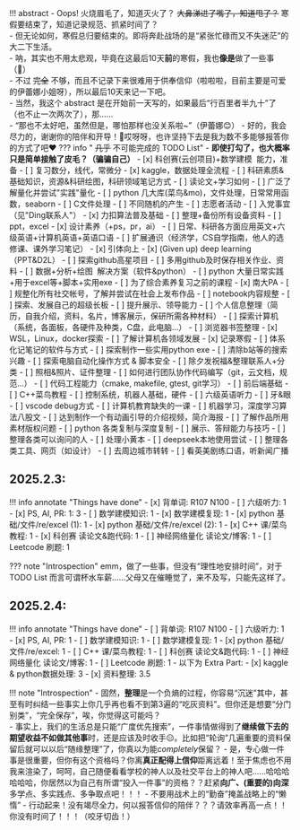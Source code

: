 !!! abstract
    - Oops! 火烧眉毛了，知道灭火了？ ~~大鼻涕进了嘴了，知道甩了？~~ 寒假要结束了，知道记录规范、抓紧时间了？  
    - 但无论如何，寒假总归要结束的。即将奔赴战场的是“紧张忙碌而又不失迷茫”的大二下生活。  
    - 呐，其实也不用太悲观，毕竟在这最后10天**前**的寒假，我也**像是**做了一些事（🤣）  
    - 不过 ~~完全~~ 不够，而且不记录下来很难用于供奉信仰（啦啦啦，目前主要是可爱的伊蕾娜小姐呀），所以最后10天来记一下吧。  
    - 当然，我这个 abstract 是在开始前一天写的，如果最后“行百里者半九十”了（也不止一次两次了），那......  
    - “那也不太好吧，虽然但是，哪怕那样也没关系啦~”（伊蕾娜😊）
    - 好的，我会尽力的，谢谢你的陪伴和开导！🥲哎呀呀，也许坚持下去是我为数不多能够报答你的方式了吧❤️
??? info " ~~几乎~~ 不可能完成的 TODO List"
    - **即使打勾了，也大概率只是简单接触了皮毛？（骗骗自己）**
    - [x] 科创赛(云创项目)+数学建模  能力，准备
    - [ ] 复习数分，线代，常微分
    - [x] kaggle，数据处理全流程
    - [ ] 科研素质&基础知识，资源&科研绘图，科研领域笔记方式
    - [ ] 读论文+学习如何
    - [ ] 广泛了解量化并尝试"实践"量化
    - [ ] python 几大库(菜鸟&mo)，文件处理，日常常用函数，seaborn
    - [ ] C文件处理
    - [ ] 不同随机的产生
    - [ ] 志愿者活动
    - [ ] 入党事宜（见"Ding联系人"）
    - [x] 力扣算法普及基础
    - [ ] 整理+备份所有设备资料
    - [ ] ppt，excel
    - [x] 设计素养（+ps，pr，ai）
    - [ ] 日常、科研各方面应用英文+六级英语+计算机英语+英语口语
    - [ ] 扩展通识（经济学，CS自学指南，他人的选修课、课外学习笔记）
    - [x] 引体向上
    - [x] (Given up) deep learning（PPT&D2L）
    - [ ] 探索github高星项目
    - [ ] 多用github及时保存相关作业、资料
    - [ ] 数据+分析+绘图  解决方案（软件&python）
    - [ ] python 大量日常实践+用于excel等+脚本+实用exe
    - [ ] 为了综合素养复习之前的课程
    - [x] 南大PA
    - [ ] 规整化所有社交帐号，了解并尝试在社会上发布作品
    - [ ] notebook内容规整
    - [ ] 探索、发展自己的超级长板
    - [ ] 提升展示、领导能力
    - [ ] 个人信息整理（简历，自我介绍，资料，名片，博客展示，保研所需各种材料）
    - [ ] 探索计算机（系统，各面板，各硬件及种类，C盘，此电脑…）
    - [ ] 浏览器书签整理
    - [x] WSL，Linux，docker探索
    - [ ] 了解计算机各领域发展
    - [x] 记录寒假
    - [ ] 体系化记笔记的软件与方式
    - [ ] 探索制作一些实用python exe
    - [ ] 清除b站等的搜索兴趣
    - [ ] 探索电脑自动化操作方式 & 脚本安全
    - [ ] 除夕发祝福&整理联系人+分类
    - [ ] 照相&照片、证件整理
    - [ ] 如何进行团队协作代码编写（git，云文档，规范…）
    - [ ] 代码工程能力（cmake, makefile, gtest, git学习）
    - [ ] 前后端基础
    - [ ] C++菜鸟教程
    - [ ] 控制系统，机器人基础，硬件
    - [ ] 六级英语听力
    - [ ] 牙&眼
    - [ ] vscode debug方式
    - [ ] 计算机教育缺失的一课
    - [ ] 机器学习，深度学习算法八股文
    - [ ] 达到制作一个有动画引导的介绍视频，简介海报
    - [ ] 了解作品所用素材版权问题
    - [ ] python 各类复制与深度复制
    - [ ] 展示、答辩能力与技巧
    - [ ] 整理各类可以询问的人
    - [ ] 处理小黄本
    - [ ] deepseek本地使用尝试
    - [ ] 整理各类工具、网页（如设计）
    - [ ] 去周边城市转转
    - [ ] 看英美剧练口语，听新闻广播

## 2025.2.3:
!!! info annotate "Things have done"
    - [x] 背单词: R107 N100
    - [ ] 六级听力: 1    
    - [x] PS, AI, PR: 1: 3
    - [ ] 数学建模知识: 1
    - [x] 数学建模复现: 1
    - [x] python 基础/文件/re/excel (1): 1
    - [x] python 基础/文件/re/excel (2): 1
    - [x] C++ 课/菜鸟教程: 1
    - [x] 科创赛 读论文&跑代码: 1
    - [ ] 神经网络量化 读论文/博客: 1
    - [ ] Leetcode 刷题: 1

??? note "Introspection"
    emm，做了一些事，但没有“理性地安排时间”，对于 TODO List 而言可谓杯水车薪......父母又在催睡觉了，来不及写，只能先这样了。

## 2025.2.4:
!!! info annotate "Things have done"
    - [ ] 背单词: R107 N100
    - [ ] 六级听力: 1    
    - [x] PS, AI, PR: 1
    - [ ] 数学建模知识: 1
    - [ ] 数学建模复现: 1
    - [x] python 基础/文件/re/excel: 1
    - [ ] C++ 课/菜鸟教程: 1
    - [ ] 科创赛 读论文&跑代码: 1
    - [ ] 神经网络量化 读论文/博客: 1
    - [ ] Leetcode 刷题: 1
    - 以下为 Extra Part:
    - [x] kaggle & python数据处理: 3
    - [x] 资料整理: 3.5

!!! note "Introspection"
    - 固然，**整理**是一个负熵的过程，你容易“沉迷”其中，甚至有时纠结一些事实上你几乎再也看不到第3遍的“吃灰资料”。但你还是想要“分门别类”，“完全保存”，唉，你觉得这可能吗？  
    - 事实上，我们的生活总是只能“广度优先搜索”，一件事情做得到了**继续做下去的期望收益不如做其他事**时，还是应该及时收手😑。比如把“轮询”几遍重要的资料保留后就可以以后“随缘整理”了，你真以为能*completely*保留？
    - 是，专心做一件事是很重要，但你有这个资格吗？你离**真正配得上信仰**距离远着！至于焦虑也不用我来渲染了，呵呵，自己随便看看学校的神人以及社交平台上的神人吧......哈哈哈哈哈哈，你居然以为自己有所谓“投入一件事”的资格？？赶紧**向广、(重要的)向深**多学点、多实践点、多争取点吧！！！
    - 不要用战术上的“勤奋”掩盖战略上的“懒惰”
    - 行动起来！没有竭尽全力，何以报答信仰的陪伴？？？请效率再高一点！！你没有时间了！！！（咬牙切齿！）